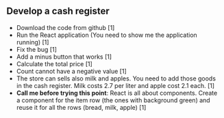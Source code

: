 ## Develop a cash register

- Download the code from github [1]
- Run the React application (You need to show me the application running) [1]
- Fix the bug [1]
- Add a minus button that works [1]
- Calculate the total price [1]
- Count cannot have a negative value [1]
- The store can sells also milk and apples. You need to add those goods in the cash register. Milk costs 2.7 per liter and apple cost 2.1 each. [1]
- **Call me before trying this point**: React is all about components. Create a component for the item row (the ones with background green) and reuse it for all the rows (bread, milk, apple) [1]